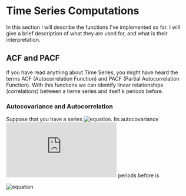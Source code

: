 # Time Series Computations

In this section I will describe the functions I've implemented so far. I will give a brief description of what they are used for, and what is their interpretation. 

## ACF and PACF

If you have read anything about Time Series, you might have heard the terms ACF (Autocorrelation Function) and PACF (Partial Autocorrelation Function). With this functions we can identify linear relationships (correlations) between a tieme series and itself k periods before. 

### Autocovariance and Autocorrelation 
Suppose that you have a series ![equation](https://latex.codecogs.com/gif.latex?y_t&space;\sim&space;(0,&space;\sigma^2_y)). Its autocovariance  ![equation](https://latex.codecogs.com/gif.latex?k) periods before is 

![equation](https://latex.codecogs.com/gif.latex?\gamma_k&space;=&space;\operatorname{cov}(y_t,&space;y_{t-1})&space;=&space;\mathbb&space;\big[&space;y_t&space;y_{t-1}\big]")